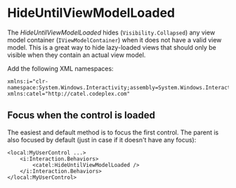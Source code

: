 # HideUntilViewModelLoaded

The *HideUntilViewModelLoaded* hides (`Visibility.Collapsed`) any view model container (`IViewModelContainer`) when it does not have a valid view model. This is a great way to hide lazy-loaded views that should only be visible when they contain an actual view model.

Add the following XML namespaces:

```
xmlns:i="clr-namespace:System.Windows.Interactivity;assembly=System.Windows.Interactivity"
xmlns:catel="http://catel.codeplex.com"
```

## Focus when the control is loaded

The easiest and default method is to focus the first control. The parent is also focused by default (just in case if it doesn't have any focus):

```
<local:MyUserControl ...>
    <i:Interaction.Behaviors>
        <catel:HideUntilViewModelLoaded />
    </i:Interaction.Behaviors>
</local:MyUserControl>
```


